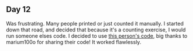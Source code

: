 ## Day 12

Was frustrating. Many people printed or just counted it manually. I started down that road, and decided that because it's a counting exercise, I would run someone elses code. I decided
to use [this person's code](https://github.com/mariom100o/Advent-of-Code-Solutions), big thanks to marium100o for sharing their code! It worked flawlessly.
